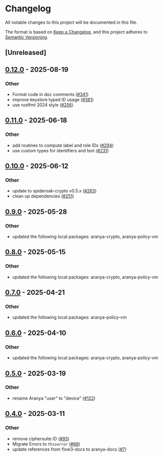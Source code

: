 # Changelog

All notable changes to this project will be documented in this file.

The format is based on [Keep a Changelog](https://keepachangelog.com/en/1.0.0/),
and this project adheres to [Semantic Versioning](https://semver.org/spec/v2.0.0.html).

## [Unreleased]

## [0.12.0](https://github.com/aranya-project/aranya-core/compare/aranya-idam-ffi-v0.11.0...aranya-idam-ffi-v0.12.0) - 2025-08-19

### Other

- Format code in doc comments ([#341](https://github.com/aranya-project/aranya-core/pull/341))
- improve keystore typed ID usage ([#361](https://github.com/aranya-project/aranya-core/pull/361))
- use rustfmt 2024 style ([#256](https://github.com/aranya-project/aranya-core/pull/256))

## [0.11.0](https://github.com/aranya-project/aranya-core/compare/aranya-idam-ffi-v0.10.0...aranya-idam-ffi-v0.11.0) - 2025-06-18

### Other

- add routines to compute label and role IDs ([#294](https://github.com/aranya-project/aranya-core/pull/294))
- use custom types for identifiers and text ([#231](https://github.com/aranya-project/aranya-core/pull/231))

## [0.10.0](https://github.com/aranya-project/aranya-core/compare/aranya-idam-ffi-v0.9.0...aranya-idam-ffi-v0.10.0) - 2025-06-12

### Other

- update to spideroak-crypto v0.5.x ([#263](https://github.com/aranya-project/aranya-core/pull/263))
- clean up dependencies ([#251](https://github.com/aranya-project/aranya-core/pull/251))

## [0.9.0](https://github.com/aranya-project/aranya-core/compare/aranya-idam-ffi-v0.8.0...aranya-idam-ffi-v0.9.0) - 2025-05-28

### Other

- updated the following local packages: aranya-crypto, aranya-policy-vm

## [0.8.0](https://github.com/aranya-project/aranya-core/compare/aranya-idam-ffi-v0.7.0...aranya-idam-ffi-v0.8.0) - 2025-05-15

### Other

- updated the following local packages: aranya-crypto, aranya-policy-vm

## [0.7.0](https://github.com/aranya-project/aranya-core/compare/aranya-idam-ffi-v0.6.0...aranya-idam-ffi-v0.7.0) - 2025-04-21

### Other

- updated the following local packages: aranya-policy-vm

## [0.6.0](https://github.com/aranya-project/aranya-core/compare/aranya-idam-ffi-v0.5.0...aranya-idam-ffi-v0.6.0) - 2025-04-10

### Other

- updated the following local packages: aranya-crypto, aranya-policy-vm

## [0.5.0](https://github.com/aranya-project/aranya-core/compare/aranya-idam-ffi-v0.4.0...aranya-idam-ffi-v0.5.0) - 2025-03-19

### Other

- rename Aranya "user" to "device" ([#122](https://github.com/aranya-project/aranya-core/pull/122))

## [0.4.0](https://github.com/aranya-project/aranya-core/compare/aranya-idam-ffi-v0.3.0...aranya-idam-ffi-v0.4.0) - 2025-03-11

### Other

- remove ciphersuite ID ([#93](https://github.com/aranya-project/aranya-core/pull/93))
- Migrate Errors to `thiserror` ([#68](https://github.com/aranya-project/aranya-core/pull/68))
- update references from flow3-docs to aranya-docs ([#7](https://github.com/aranya-project/aranya-core/pull/7))
